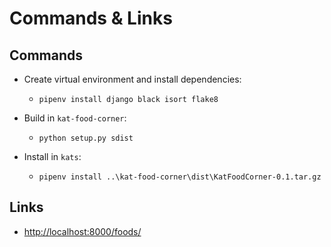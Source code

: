 # Commands & Links

## Commands

- Create virtual environment and install dependencies:
    - `pipenv install django black isort flake8`

- Build in `kat-food-corner`:
    - `python setup.py sdist`
- Install in `kats`:
    - `pipenv install ..\kat-food-corner\dist\KatFoodCorner-0.1.tar.gz`

## Links

- [http://localhost:8000/foods/](http://localhost:8000/foods/)
